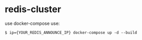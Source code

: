 # redis-cluster
use docker-compose
use:
```
$ ip={YOUR_REDIS_ANNOUNCE_IP} docker-compose up -d --build
```
